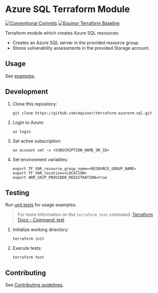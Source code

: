 # Azure SQL Terraform Module

[![Conventional Commits](https://img.shields.io/badge/Conventional%20Commits-1.0.0-yellow.svg)](https://conventionalcommits.org)
[![Equinor Terraform Baseline](https://img.shields.io/badge/Equinor%20Terraform%20Baseline-1.0.0-blueviolet)](https://github.com/equinor/terraform-baseline)

Terraform module which creates Azure SQL resources:

- Creates an Azure SQL server in the provided resource group.
- Stores vulnerability assessments in the provided Storage account.

## Usage

See [examples](examples).

## Development

1. Clone this repository:

    ```console
    git clone https://github.com/equinor/terraform-azurerm-sql.git
    ```

1. Login to Azure:

    ```console
    az login
    ```

1. Set active subscription:

    ```console
    az account set -s <SUBSCRIPTION_NAME_OR_ID>
    ```

1. Set environment variables:

    ```console
    export TF_VAR_resource_group_name=<RESOURCE_GROUP_NAME>
    export TF_VAR_location=<LOCATION>
    export ARM_SKIP_PROVIDER_REGISTRATION=true
    ```

## Testing

Run [unit tests](./tests/unit.tftest.hcl) for usage examples.

> For more information on the `terraform test` command: [Terraform Docs - Command: test](https://developer.hashicorp.com/terraform/cli/commands/test)

1. Initialize working directory:

    ```console
    terraform init
    ```

1. Execute tests:

    ```console
    terraform test
    ```

## Contributing

See [Contributing guidelines](CONTRIBUTING.md).
